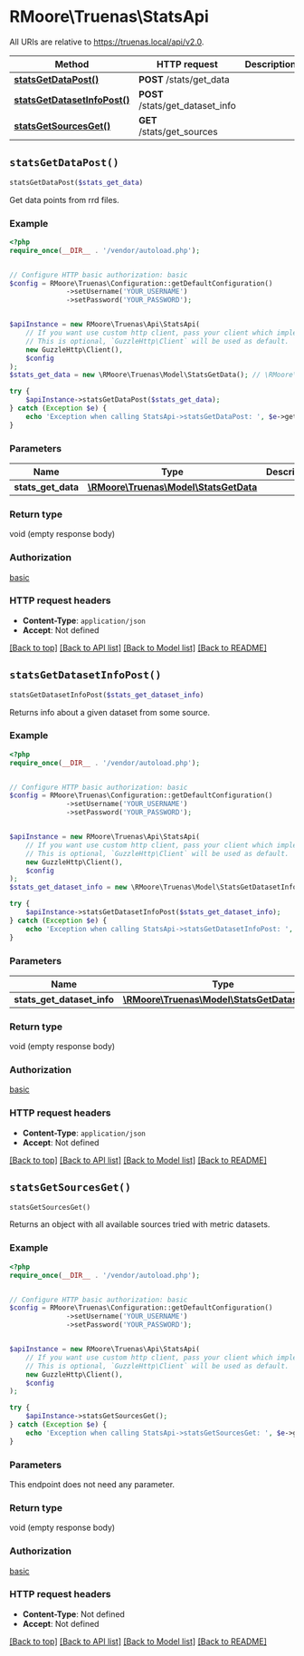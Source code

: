 # RMoore\Truenas\StatsApi

All URIs are relative to https://truenas.local/api/v2.0.

Method | HTTP request | Description
------------- | ------------- | -------------
[**statsGetDataPost()**](StatsApi.md#statsGetDataPost) | **POST** /stats/get_data | 
[**statsGetDatasetInfoPost()**](StatsApi.md#statsGetDatasetInfoPost) | **POST** /stats/get_dataset_info | 
[**statsGetSourcesGet()**](StatsApi.md#statsGetSourcesGet) | **GET** /stats/get_sources | 


## `statsGetDataPost()`

```php
statsGetDataPost($stats_get_data)
```



Get data points from rrd files.

### Example

```php
<?php
require_once(__DIR__ . '/vendor/autoload.php');


// Configure HTTP basic authorization: basic
$config = RMoore\Truenas\Configuration::getDefaultConfiguration()
              ->setUsername('YOUR_USERNAME')
              ->setPassword('YOUR_PASSWORD');


$apiInstance = new RMoore\Truenas\Api\StatsApi(
    // If you want use custom http client, pass your client which implements `GuzzleHttp\ClientInterface`.
    // This is optional, `GuzzleHttp\Client` will be used as default.
    new GuzzleHttp\Client(),
    $config
);
$stats_get_data = new \RMoore\Truenas\Model\StatsGetData(); // \RMoore\Truenas\Model\StatsGetData

try {
    $apiInstance->statsGetDataPost($stats_get_data);
} catch (Exception $e) {
    echo 'Exception when calling StatsApi->statsGetDataPost: ', $e->getMessage(), PHP_EOL;
}
```

### Parameters

Name | Type | Description  | Notes
------------- | ------------- | ------------- | -------------
 **stats_get_data** | [**\RMoore\Truenas\Model\StatsGetData**](../Model/StatsGetData.md)|  | [optional]

### Return type

void (empty response body)

### Authorization

[basic](../../README.md#basic)

### HTTP request headers

- **Content-Type**: `application/json`
- **Accept**: Not defined

[[Back to top]](#) [[Back to API list]](../../README.md#endpoints)
[[Back to Model list]](../../README.md#models)
[[Back to README]](../../README.md)

## `statsGetDatasetInfoPost()`

```php
statsGetDatasetInfoPost($stats_get_dataset_info)
```



Returns info about a given dataset from some source.

### Example

```php
<?php
require_once(__DIR__ . '/vendor/autoload.php');


// Configure HTTP basic authorization: basic
$config = RMoore\Truenas\Configuration::getDefaultConfiguration()
              ->setUsername('YOUR_USERNAME')
              ->setPassword('YOUR_PASSWORD');


$apiInstance = new RMoore\Truenas\Api\StatsApi(
    // If you want use custom http client, pass your client which implements `GuzzleHttp\ClientInterface`.
    // This is optional, `GuzzleHttp\Client` will be used as default.
    new GuzzleHttp\Client(),
    $config
);
$stats_get_dataset_info = new \RMoore\Truenas\Model\StatsGetDatasetInfo(); // \RMoore\Truenas\Model\StatsGetDatasetInfo

try {
    $apiInstance->statsGetDatasetInfoPost($stats_get_dataset_info);
} catch (Exception $e) {
    echo 'Exception when calling StatsApi->statsGetDatasetInfoPost: ', $e->getMessage(), PHP_EOL;
}
```

### Parameters

Name | Type | Description  | Notes
------------- | ------------- | ------------- | -------------
 **stats_get_dataset_info** | [**\RMoore\Truenas\Model\StatsGetDatasetInfo**](../Model/StatsGetDatasetInfo.md)|  | [optional]

### Return type

void (empty response body)

### Authorization

[basic](../../README.md#basic)

### HTTP request headers

- **Content-Type**: `application/json`
- **Accept**: Not defined

[[Back to top]](#) [[Back to API list]](../../README.md#endpoints)
[[Back to Model list]](../../README.md#models)
[[Back to README]](../../README.md)

## `statsGetSourcesGet()`

```php
statsGetSourcesGet()
```



Returns an object with all available sources tried with metric datasets.

### Example

```php
<?php
require_once(__DIR__ . '/vendor/autoload.php');


// Configure HTTP basic authorization: basic
$config = RMoore\Truenas\Configuration::getDefaultConfiguration()
              ->setUsername('YOUR_USERNAME')
              ->setPassword('YOUR_PASSWORD');


$apiInstance = new RMoore\Truenas\Api\StatsApi(
    // If you want use custom http client, pass your client which implements `GuzzleHttp\ClientInterface`.
    // This is optional, `GuzzleHttp\Client` will be used as default.
    new GuzzleHttp\Client(),
    $config
);

try {
    $apiInstance->statsGetSourcesGet();
} catch (Exception $e) {
    echo 'Exception when calling StatsApi->statsGetSourcesGet: ', $e->getMessage(), PHP_EOL;
}
```

### Parameters

This endpoint does not need any parameter.

### Return type

void (empty response body)

### Authorization

[basic](../../README.md#basic)

### HTTP request headers

- **Content-Type**: Not defined
- **Accept**: Not defined

[[Back to top]](#) [[Back to API list]](../../README.md#endpoints)
[[Back to Model list]](../../README.md#models)
[[Back to README]](../../README.md)
